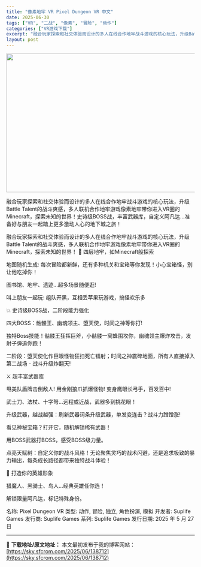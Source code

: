```yaml
---
title: "像素地牢 VR Pixel Dungeon VR 中文"
date: 2025-06-30
tags: ["VR", "二战", "像素", "冒险", "动作"]
categories: ["VR游戏下载"]
excerpt: "融合玩家探索和社交体验而设计的多人在线合作地牢战斗游戏的核心玩法，升级Battle Talent的战斗爽感，多人联机合作地牢游戏像素地牢带你进入VR圈的Minecraft，探索未知的世界！史诗级BOSS战，丰富武器库，自定义阿凡达...准备好与朋友一起踏上更多激动人心的地下城之旅！ 融合玩家探索和社&hellip;"
layout: post
---
```


<img class="aligncenter size-full wp-image-138713" src="https://sky.sfcrom.com/wp-content/uploads/2025/06/2025063000552095.webp" alt="" width="660" height="370" />

融合玩家探索和社交体验而设计的多人在线合作地牢战斗游戏的核心玩法，升级Battle Talent的战斗爽感，多人联机合作地牢游戏像素地牢带你进入VR圈的Minecraft，探索未知的世界！史诗级BOSS战，丰富武器库，自定义阿凡达...准备好与朋友一起踏上更多激动人心的地下城之旅！

融合玩家探索和社交体验而设计的多人在线合作地牢战斗游戏的核心玩法，升级Battle Talent的战斗爽感，多人联机合作地牢游戏像素地牢带你进入VR圈的Minecraft，探索未知的世界！
🕌 四层地牢，如Minecraft般探索

地图随机生成: 每次冒险都新鲜，还有多种机关和宝箱等你发现！小心宝箱怪，别让他吃掉你！

图书馆、地牢、遗迹...超多场景随便逛!

叫上朋友一起玩: 组队开黑，互相丢苹果玩游戏，搞怪欢乐多

💥 史诗级BOSS战，二阶段能力强化

四大BOSS：骷髅王、幽魂领主、堕天使，时间之神等你打!

独特Boss技能！骷髅王狂挥巨斧，小骷髅一窝蜂围攻你，幽魂领主爆炸攻击，发射子弹追你跑！

二阶段：堕天使化作巨眼怪物狂扫死亡镭射；时间之神震碎地面，所有人直接掉入第二战场 - 战斗升级炸翻天!

⚔️ 超丰富武器库

甩美队盾牌击倒敌人! 用金刚狼爪抓爆怪物! 变身鹰眼长弓手，百发百中!

武士刀、法杖、十字弩...远程或近战，武器多到挑花眼！

升级武器，越战越强：刷新武器词条升级武器，单发变连击？战斗力蹭蹭涨!

看见神秘宝箱？打开它，随机解锁稀有武器！

用BOSS武器打BOSS，感受BOSS级力量。

点亮天赋树：自定义你的战斗风格！无论聚焦灵巧的战术闪避，还是追求极致的暴力输出，每条成长路径都带来独特战斗体验！

👑 打造你的英雄形象

猎魔人、黑骑士、鸟人...经典英雄任你选！

解锁限量阿凡达，标记特殊身份。

名称: Pixel Dungeon VR
类型: 动作, 冒险, 独立, 角色扮演, 模拟
开发者: Suplife Games
发行商: Suplife Games
系列: Suplife Games
发行日期: 2025 年 5 月 27 日

---
📖 **下载地址/原文地址：** 本文最初发布于我的博客网站：[https://sky.sfcrom.com/2025/06/138712](https://sky.sfcrom.com/2025/06/138712)
